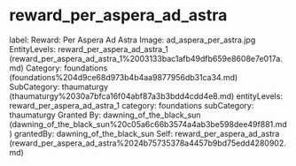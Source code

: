 # reward_per_aspera_ad_astra

label: Reward: Per Aspera Ad Astra
Image: ad_aspera_per_astra.jpg
EntityLevels: reward_per_aspera_ad_astra_1 (reward_per_aspera_ad_astra_1%2003133bac1afb49dfb659e8608e7e017a.md)
Category: foundations (foundations%204d9ce68d973b4b4aa9877956db31ca34.md)
SubCategory: thaumaturgy (thaumaturgy%2030a7bfca16f04abf87a3b3bdd4cdd4e8.md)
entityLevels: reward_per_aspera_ad_astra_1
category: foundations
subCategory: thaumaturgy
Granted By: dawning_of_the_black_sun (dawning_of_the_black_sun%20c05a6c66b3574a4ab3be598dee49f881.md)
grantedBy: dawning_of_the_black_sun
Self: reward_per_aspera_ad_astra (reward_per_aspera_ad_astra%2024b75735378a4457b9bd75edd4280902.md)

[](Untitled%207c9e147a5a784ca89b88f99bbc1c1787.md)